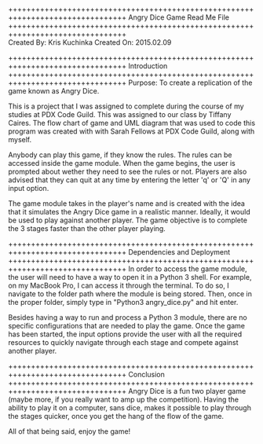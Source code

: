 ++++++++++++++++++++++++++++++++++++++++++++++++++++++++++++++++++++++++++++++++
						   Angry Dice Game
						   	Read Me File
++++++++++++++++++++++++++++++++++++++++++++++++++++++++++++++++++++++++++++++++						
Created By: Kris Kuchinka
Created On: 2015.02.09

++++++++++++++++++++++++++++++++++++++++++++++++++++++++++++++++++++++++++++++++
							Introduction
++++++++++++++++++++++++++++++++++++++++++++++++++++++++++++++++++++++++++++++++
Purpose: To create a replication of the game known as Angry Dice.

This is a project that I was assigned to complete during the course of my 
studies at PDX Code Guild. This was assigned to our class by Tiffany Caires. 
The flow chart of game and UML diagram that was used to code this program was 
created with with Sarah Fellows at PDX Code Guild, along with myself.

Anybody can play this game, if they know the rules. The rules can be accessed 
inside the game module. When the game begins, the user is prompted about wether 
they need to see the rules or not. Players are also advised that they can quit 
at any time by entering the letter 'q' or 'Q' in any input option.

The game module takes in the player's name and is created with the idea that it 
simulates the Angry Dice game in a realistic manner. Ideally, it would be used 
to play against another player. The game objective is to complete the 3 stages 
faster than the other player playing.

++++++++++++++++++++++++++++++++++++++++++++++++++++++++++++++++++++++++++++++++
						Dependencies and Deployment
++++++++++++++++++++++++++++++++++++++++++++++++++++++++++++++++++++++++++++++++
In order to access the game module, the user will need to have a way to open it
in a Python 3 shell. For example, on my MacBook Pro, I can access it through the 
terminal. To do so, I navigate to the folder path where the module is being 
stored. Then, once in the proper folder, simply type in "Python3 angry_dice.py" 
and hit enter. 

Besides having a way to run and process a Python 3 module, there are no specific 
configurations that are needed to play the game. Once the game has been started, 
the input options provide the user with all the required resources to quickly
navigate through each stage and compete against another player. 

++++++++++++++++++++++++++++++++++++++++++++++++++++++++++++++++++++++++++++++++
						 		Conclusion
++++++++++++++++++++++++++++++++++++++++++++++++++++++++++++++++++++++++++++++++
Angry Dice is a fun two player game (maybe more, if you really want to amp up
the competition). Having the ability to play it on a computer, sans dice, makes 
it possible to play through the stages quicker, once you get the hang of the 
flow of the game. 

All of that being said, enjoy the game!









